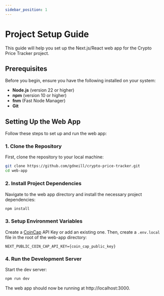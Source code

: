 ```yaml
---
sidebar_position: 1
---
```


# Project Setup Guide

This guide will help you set up the Next.js/React web app for the Crypto Price Tracker project.

## Prerequisites

Before you begin, ensure you have the following installed on your system:

- **Node.js** (version 22 or higher)
- **npm** (version 10 or higher)
- **fnm** (Fast Node Manager)
- **Git**

## Setting Up the Web App

Follow these steps to set up and run the web app:

### 1. Clone the Repository

First, clone the repository to your local machine:

```sh
git clone https://github.com/gdneill/crypto-price-tracker.git
cd web-app
```

### 2. Install Project Dependencies

Navigate to the web app directory and install the necessary project dependencies:

```sh
npm install
```

### 3. Setup Environment Variables

Create a [CoinCap](https://splash.coincap.io/) API Key or add an existing one.
Then, create a `.env.local` file in the root of the web-app directory:

```
NEXT_PUBLIC_COIN_CAP_API_KEY={coin_cap_public_key}
```

### 4. Run the Development Server

Start the dev server:

```sh
npm run dev
```

The web app should now be running at http://localhost:3000.
